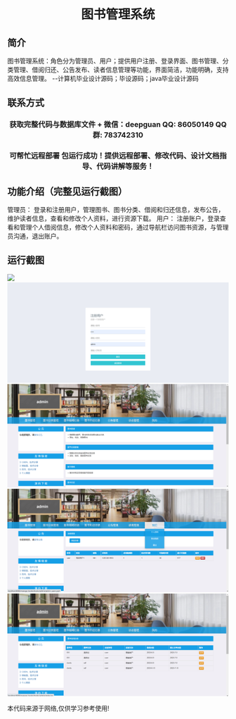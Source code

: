 <p><h1 align="center">图书管理系统</h1></p>

## 简介
图书管理系统：角色分为管理员、用户；提供用户注册、登录界面、图书管理、分类管理、借阅归还、公告发布、读者信息管理等功能，界面简洁，功能明确，支持高效信息管理。    --计算机毕业设计源码；毕设源码；java毕业设计源码


## 联系方式
<p><h3 align="center">获取完整代码与数据库文件 + 微信：deepguan QQ: 86050149 QQ群: 783742310</h3></p>
<p><h3 align="center">可帮忙远程部署 包运行成功！提供远程部署、修改代码、设计文档指导、代码讲解等服务！</h3></p>

## 功能介绍（完整见运行截图）
管理员： 登录和注册用户，管理图书、图书分类、借阅和归还信息，发布公告，维护读者信息，查看和修改个人资料，进行资源下载。 用户： 注册账户，登录查看和管理个人借阅信息，修改个人资料和密码，通过导航栏访问图书资源，与管理员沟通，退出账户。


## 运行截图
![](imgs/588112-20220108105547002-1388715380.png)
![](imgs/588112-20220108105600680-807713276.png)
![](imgs/588112-20220108105607833-748918778.png)
![](imgs/588112-20220108105619688-375174014.png)
![](imgs/588112-20220108105628091-746283576.png)

<p>本代码来源于网络,仅供学习参考使用!</p>
